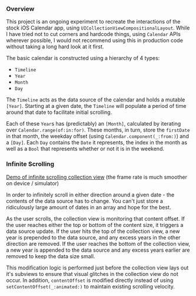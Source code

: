 ### Overview

This project is an ongoing experiment to recreate the interactions of the stock iOS Calendar app, using `UICollectionViewCompositionalLayout`. While I have tried not to cut corners and hardcode things, using `Calendar` APIs wherever possible, I would not recommend using this in production code without taking a long hard look at it first.

The basic calendar is constructed using a hierarchy of 4 types:
- `Timeline`
- `Year`
- `Month`
- `Day`

The `Timeline` acts as the data source of the calendar and holds a mutable `[Year]`. Starting at a given date, the `Timeline` will populate a period of time around that date to facilitate initial scrolling.

Each of these `Year`s has (predictably) an `[Month]`, calculated by iterating over `Calendar.range(of:in:for)`. These months, in turn, store the `firstDate` in that month, the weekday offset (using `Calendar.component(_:from:)`) and a `[Day]`. Each `Day` contains the `Date` it represents, the index in the month as well as a `Bool` that represents whether or not it is in the weekend.

### Infinite Scrolling

[Demo of infinite scrolling collection view](./docs/Images/CompositionalCalendar.gif)
(the frame rate is much smoother on device / simulator)


In order to infinitely scroll in either direction around a given date - the contents of the data source has to change. You can't just store a ridiculously large amount of dates in an array and hope for the best.

As the user scrolls, the collection view is monitoring that content offset. If the user reaches either the top or bottom of the content size, it triggers a data source update. If the user hits the top of the collection view, a new year is prepended to the data source, and any excess years in the other direction are removed. If the user reaches the bottom of the collection view, a new year is appended to the data source and any excess years earlier are removed to keep the data size small.

This modification logic is performed just before the collection view lays out it's subviews to ensure that visual glitches in the collection view do not occur. In addition, `contentOffset` is modified directly instead of using `setContentOffset(_:animated:)` to maintain existing scrolling velocity.
